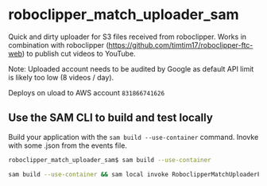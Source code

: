 # roboclipper_match_uploader_sam

Quick and dirty uploader for S3 files received from roboclipper. Works in combination with roboclipper (https://github.com/timtim17/roboclipper-ftc-web) to publish cut videos to YouTube.

Note: Uploaded account needs to be audited by Google as default API limit is likely too low (8 videos / day).

Deploys on uload to AWS account `831866741626`

## Use the SAM CLI to build and test locally

Build your application with the `sam build --use-container` command. Inovke with some .json from the events file.

```bash
roboclipper_match_uploader_sam$ sam build --use-container
```

```bash
sam build --use-container && sam local invoke RoboclipperMatchUploaderFunction -e events/testPullWuM10.json
```


